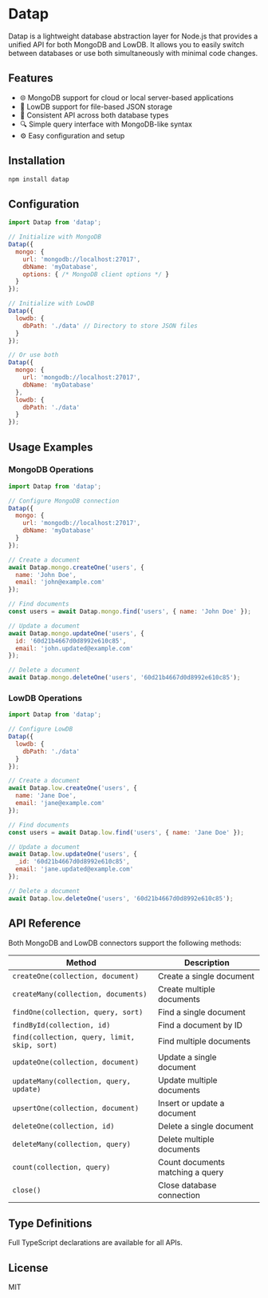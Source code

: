 # Datap

Datap is a lightweight database abstraction layer for Node.js that provides a unified API for both MongoDB and LowDB. It allows you to easily switch between databases or use both simultaneously with minimal code changes.

## Features

- 🌐 MongoDB support for cloud or local server-based applications
- 📁 LowDB support for file-based JSON storage
- 🔄 Consistent API across both database types
- 🔍 Simple query interface with MongoDB-like syntax
- ⚙️ Easy configuration and setup

## Installation

```bash
npm install datap
```

## Configuration

```javascript
import Datap from 'datap';

// Initialize with MongoDB
Datap({
  mongo: {
    url: 'mongodb://localhost:27017',
    dbName: 'myDatabase',
    options: { /* MongoDB client options */ }
  }
});

// Initialize with LowDB
Datap({
  lowdb: {
    dbPath: './data' // Directory to store JSON files
  }
});

// Or use both
Datap({
  mongo: {
    url: 'mongodb://localhost:27017',
    dbName: 'myDatabase'
  },
  lowdb: {
    dbPath: './data'
  }
});
```

## Usage Examples

### MongoDB Operations

```javascript
import Datap from 'datap';

// Configure MongoDB connection
Datap({
  mongo: {
    url: 'mongodb://localhost:27017',
    dbName: 'myDatabase'
  }
});

// Create a document
await Datap.mongo.createOne('users', { 
  name: 'John Doe', 
  email: 'john@example.com' 
});

// Find documents
const users = await Datap.mongo.find('users', { name: 'John Doe' });

// Update a document
await Datap.mongo.updateOne('users', { 
  id: '60d21b4667d0d8992e610c85',
  email: 'john.updated@example.com' 
});

// Delete a document
await Datap.mongo.deleteOne('users', '60d21b4667d0d8992e610c85');
```

### LowDB Operations

```javascript
import Datap from 'datap';

// Configure LowDB
Datap({
  lowdb: {
    dbPath: './data'
  }
});

// Create a document
await Datap.low.createOne('users', { 
  name: 'Jane Doe', 
  email: 'jane@example.com' 
});

// Find documents
const users = await Datap.low.find('users', { name: 'Jane Doe' });

// Update a document
await Datap.low.updateOne('users', { 
  _id: '60d21b4667d0d8992e610c85',
  email: 'jane.updated@example.com' 
});

// Delete a document
await Datap.low.deleteOne('users', '60d21b4667d0d8992e610c85');
```

## API Reference

Both MongoDB and LowDB connectors support the following methods:

| Method | Description |
|--------|-------------|
| `createOne(collection, document)` | Create a single document |
| `createMany(collection, documents)` | Create multiple documents |
| `findOne(collection, query, sort)` | Find a single document |
| `findById(collection, id)` | Find a document by ID |
| `find(collection, query, limit, skip, sort)` | Find multiple documents |
| `updateOne(collection, document)` | Update a single document |
| `updateMany(collection, query, update)` | Update multiple documents |
| `upsertOne(collection, document)` | Insert or update a document |
| `deleteOne(collection, id)` | Delete a single document |
| `deleteMany(collection, query)` | Delete multiple documents |
| `count(collection, query)` | Count documents matching a query |
| `close()` | Close database connection |

## Type Definitions

Full TypeScript declarations are available for all APIs.

## License

MIT 